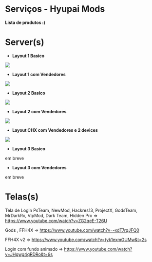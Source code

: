 # Serviços - Hyupai Mods

**Lista de produtos :)**

# Server(s)

- **Layout 1 Basico**

![](https://imgur.com/SkpZne7.png)

- **Layout 1 com Vendedores**

![](https://i.imgur.com/JQdPjyZ.png)

- **Layout 2 Basico**

![](https://i.imgur.com/JQdPjyZ.png)

- **Layout 2 com Vendedores**

![](https://i.imgur.com/JQdPjyZ.png)

- **Layout CHX com Vendedores e 2 devices**

![](https://i.imgur.com/JQdPjyZ.png)

- **Layout 3 Basico**

em breve

- **Layout 3 com Vendedores**

em breve




# Telas(s)

Tela de Login PsTeam, NewMod, Hackres13, ProjectX, GodsTeam, MrDarkRx, VipMod, Dark Team, Hidden Pro => 
https://www.youtube.com/watch?v=ZG2qeE-T26U

Gods , FFH4X =>
https://www.youtube.com/watch?v=-xdT7rqJFQ0

FFH4X v2 => 
https://www.youtube.com/watch?v=tyk1exmGUMw&t=2s

Login com fundo animado =>
https://www.youtube.com/watch?v=JHgwg4qRDRo&t=9s

